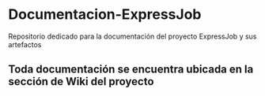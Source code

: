 # Documentacion-ExpressJob
Repositorio dedicado para la documentación del proyecto ExpressJob y sus artefactos 

## Toda documentación se encuentra ubicada en la sección de Wiki del proyecto 

